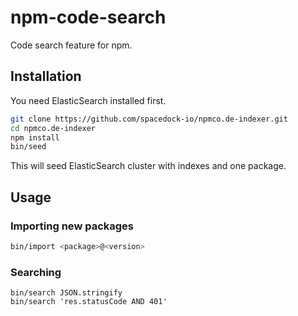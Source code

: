 # npm-code-search
Code search feature for npm.

## Installation

You need ElasticSearch installed first.

```bash
git clone https://github.com/spacedock-io/npmco.de-indexer.git
cd npmco.de-indexer
npm install
bin/seed
```

This will seed ElasticSearch cluster with indexes and one package.

## Usage

### Importing new packages
```bash
bin/import <package>@<version>
```

### Searching
```
bin/search JSON.stringify
bin/search 'res.statusCode AND 401'
```
